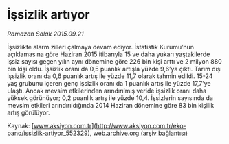 # İşsizlik artıyor

*Ramazan Solak 2015.09.21*

<div class="pNewsDetailMainContent ctx_content" itemprop="articleBody">
 <p>
  İşsizlikte alarm zilleri çalmaya devam ediyor. İstatistik Kurumu’nun açıklamasına göre Haziran 2015 itibarıyla 15 ve daha yukarı yaştakilerde işsiz sayısı geçen yılın aynı dönemine göre 226 bin kişi arttı ve 2 milyon 880 bin kişi oldu. İşsizlik oranı da 0,5 puanlık artışla yüzde 9,6’ya çıktı. Tarım dışı işsizlik oranı da 0,6 puanlık artış ile yüzde 11,7 olarak tahmin edildi. 15-24 yaş grubunu içeren genç işsizlik oranı da 1 puanlık artış ile yüzde 17,7’ye ulaştı. Ancak mevsim etkilerinden arındırılmış veride işsizlik oranı daha yüksek görünüyor; 0,2 puanlık artış ile yüzde 10,4. İşsizlerin sayısında da mevsim etkileri arındırıldığında 2014 Haziran dönemine göre 83 bin kişilik artış görülüyor.
 </p>
</div>


Kaynak: [www.aksiyon.com.tr](http://www.aksiyon.com.tr/eko-pano/issizlik-artiyor_552329), [web.archive.org (arşiv bağlantısı)](http://web.archive.org/web/20160109204114/http://www.aksiyon.com.tr/eko-pano/issizlik-artiyor_552329)
